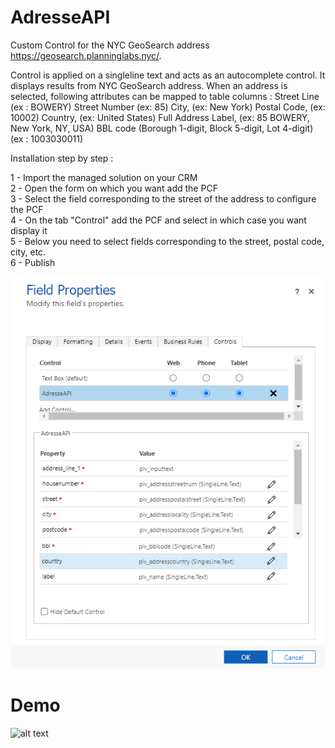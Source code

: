 # AdresseAPI
 
Custom Control for the NYC GeoSearch address https://geosearch.planninglabs.nyc/.

Control is applied on a singleline text and acts as an autocomplete control. It displays results from NYC GeoSearch address. When an address is selected, following attributes can be mapped to table columns :
Street Line (ex : BOWERY)
Street Number (ex: 85)
City, (ex: New York)
Postal Code, (ex: 10002)
Country, (ex: United States)
Full Address Label, (ex: 85 BOWERY, New York, NY, USA)
BBL code (Borough 1-digit, Block 5-digit, Lot 4-digit) (ex : 1003030011)

Installation step by step : 

1 - Import the managed solution on your CRM  
2 - Open the form on which you want add the PCF  
3 - Select the field corresponding to the street of the address to configure the PCF  
4 - On the tab "Control" add the PCF and select in which case you want display it  
5 - Below you need to select fields corresponding to the street, postal code, city, etc.  
6 - Publish  
 
![alt text](img/config.png)

# Demo 

![alt text](img/screen.gif)